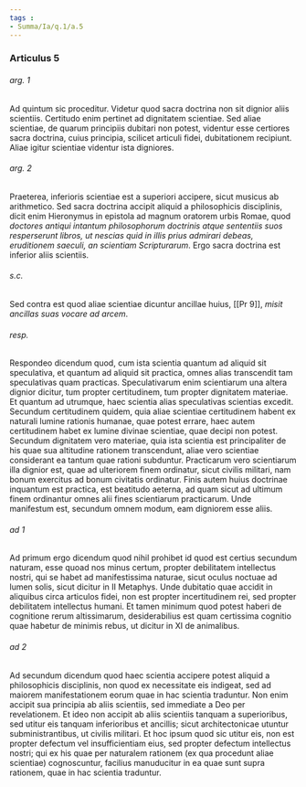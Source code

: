 ```yaml
---
tags : 
- Summa/Ia/q.1/a.5
---
```


### Articulus 5

###### arg. 1
Ad quintum sic proceditur. Videtur quod sacra doctrina non sit dignior aliis scientiis. Certitudo enim pertinet ad dignitatem scientiae. Sed aliae scientiae, de quarum principiis dubitari non potest, videntur esse certiores sacra doctrina, cuius principia, scilicet articuli fidei, dubitationem recipiunt. Aliae igitur scientiae videntur ista digniores.

###### arg. 2
Praeterea, inferioris scientiae est a superiori accipere, sicut musicus ab arithmetico. Sed sacra doctrina accipit aliquid a philosophicis disciplinis, dicit enim Hieronymus in epistola ad magnum oratorem urbis Romae, quod *doctores antiqui intantum philosophorum doctrinis atque sententiis suos resperserunt libros, ut nescias quid in illis prius admirari debeas, eruditionem saeculi, an scientiam Scripturarum*. Ergo sacra doctrina est inferior aliis scientiis.

###### s.c.
Sed contra est quod aliae scientiae dicuntur ancillae huius, [[Pr 9]], *misit ancillas suas vocare ad arcem*.

###### resp.
Respondeo dicendum quod, cum ista scientia quantum ad aliquid sit speculativa, et quantum ad aliquid sit practica, omnes alias transcendit tam speculativas quam practicas. Speculativarum enim scientiarum una altera dignior dicitur, tum propter certitudinem, tum propter dignitatem materiae. Et quantum ad utrumque, haec scientia alias speculativas scientias excedit. Secundum certitudinem quidem, quia aliae scientiae certitudinem habent ex naturali lumine rationis humanae, quae potest errare, haec autem certitudinem habet ex lumine divinae scientiae, quae decipi non potest. Secundum dignitatem vero materiae, quia ista scientia est principaliter de his quae sua altitudine rationem transcendunt, aliae vero scientiae considerant ea tantum quae rationi subduntur. Practicarum vero scientiarum illa dignior est, quae ad ulteriorem finem ordinatur, sicut civilis militari, nam bonum exercitus ad bonum civitatis ordinatur. Finis autem huius doctrinae inquantum est practica, est beatitudo aeterna, ad quam sicut ad ultimum finem ordinantur omnes alii fines scientiarum practicarum. Unde manifestum est, secundum omnem modum, eam digniorem esse aliis.

###### ad 1
Ad primum ergo dicendum quod nihil prohibet id quod est certius secundum naturam, esse quoad nos minus certum, propter debilitatem intellectus nostri, qui se habet ad manifestissima naturae, sicut oculus noctuae ad lumen solis, sicut dicitur in II Metaphys. Unde dubitatio quae accidit in aliquibus circa articulos fidei, non est propter incertitudinem rei, sed propter debilitatem intellectus humani. Et tamen minimum quod potest haberi de cognitione rerum altissimarum, desiderabilius est quam certissima cognitio quae habetur de minimis rebus, ut dicitur in XI de animalibus.

###### ad 2
Ad secundum dicendum quod haec scientia accipere potest aliquid a philosophicis disciplinis, non quod ex necessitate eis indigeat, sed ad maiorem manifestationem eorum quae in hac scientia traduntur. Non enim accipit sua principia ab aliis scientiis, sed immediate a Deo per revelationem. Et ideo non accipit ab aliis scientiis tanquam a superioribus, sed utitur eis tanquam inferioribus et ancillis; sicut architectonicae utuntur subministrantibus, ut civilis militari. Et hoc ipsum quod sic utitur eis, non est propter defectum vel insufficientiam eius, sed propter defectum intellectus nostri; qui ex his quae per naturalem rationem (ex qua procedunt aliae scientiae) cognoscuntur, facilius manuducitur in ea quae sunt supra rationem, quae in hac scientia traduntur.

